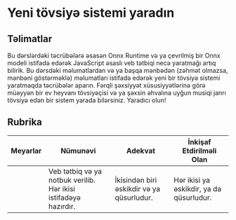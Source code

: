 # Yeni tövsiyə sistemi yaradın

## Təlimatlar

Bu dərslərdəki təcrübələrə əsasən Onnx Runtime və ya çevrilmiş bir Onnx modeli istifadə edərək JavaScript əsaslı veb tətbiqi necə yaratmağı artıq bilirik. Bu dərsdəki məlumatlardan və ya başqa mənbədən (zəhmət olmazsa, mənbəni göstərməklə) məlumatları istifadə edərək yeni bir tövsiyə sistemi yaratmaqda təcrübələr aparın. Fərqli şəxsiyyət xüsusiyyətlərinə görə müəyyən bir ev heyvanı tövsiyəçisi və ya şəxsin əhvalına uyğun musiqi janrı tövsiyə edən bir sistem yarada bilərsiniz. Yaradıcı olun!

## Rubrika

| Meyarlar | Nümunəvi | Adekvat | İnkişaf Etdirilməli Olan |
| -------- | -------- | ------- | ------------------------ |
|          | Veb tətbiq və ya notbuk verilib. Hər ikisi istifadəyə hazırdır. | İkisindən biri əskikdir və ya qüsurludur. | Hər ikisi ya əskikdir, ya da qüsurludur. |
